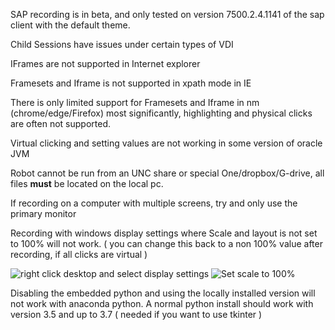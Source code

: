 SAP recording is in beta, and only tested on version 7500.2.4.1141 of the sap client with the default theme.

Child Sessions have issues under certain types of VDI

IFrames are not supported in Internet explorer

Framesets and Iframe is not supported in xpath mode in IE

There is only limited support for Framesets and Iframe in nm (chrome/edge/Firefox) most significantly, highlighting and physical clicks are often not supported.

Virtual clicking and setting values are not working in some version of oracle JVM

Robot cannot be run from an UNC share or special One/dropbox/G-drive, all files **must** be located on the local pc.

If recording on a computer with multiple screens, try and only use the primary monitor

Recording with windows display settings where Scale and layout is not set to 100% will not work.
( you can change this back to a non 100% value after recording, if all clicks are virtual )

![right click desktop and select display settings](https://github.com/open-rpa/openrpa/raw/master/docs/img/dpi1.png)
![Set scale to 100%](https://github.com/open-rpa/openrpa/raw/master/docs/img/dpi2.png)

Disabling the embedded python and using the locally installed version will not work with anaconda python. 
A normal python install should work with version 3.5 and up to 3.7 ( needed if you want to use tkinter )